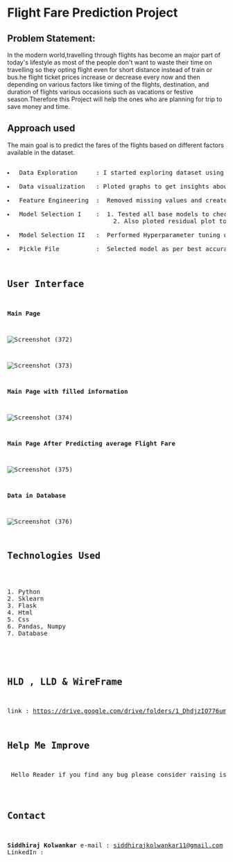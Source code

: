 # Flight Fare Prediction Project
## Problem Statement:

<p>In the modern world,travelling through flights has become an major part of today's lifestyle as most of the people don't want to waste their time on travelling so they opting flight even for short distance instead of train or bus.he flight ticket prices increase or decrease every now and then depending on various factors like timing of the flights, destination, and duration of flights various occasions such as vacations or festive season.Therefore this Project will help the ones who are planning for trip to save money and time.</p>


## Approach used
<p>The main goal is to predict the fares of the flights based on different factors available in the dataset.</p>
<pre> 
<li> Data Exploration     : I started exploring dataset using pandas,numpy,matplotlib and seaborn. </li>
<li> Data visualization   : Ploted graphs to get insights about dependend and independed variables. </li>
<li> Feature Engineering  :  Removed missing values and created new features as per insights.</li>
<li> Model Selection I    :  1. Tested all base models to check the base accuracy.
                             2. Also ploted residual plot to check whether a model is a good fit or not.</li>
<li> Model Selection II   :  Performed Hyperparameter tuning using gridsearchCV and randomizedSearchCV.</li>
<li> Pickle File          :  Selected model as per best accuracy and created pickle file using joblib .</li>






## User Interface 

**Main Page**

![Screenshot (372)](https://user-images.githubusercontent.com/88200767/132125607-5331d3d3-bfdc-4a72-905b-ba168a7cb9d6.png)


![Screenshot (373)](https://user-images.githubusercontent.com/88200767/132125630-dd49178e-b88c-451c-a222-438167f3ae28.png)



**Main Page with filled information**

![Screenshot (374)](https://user-images.githubusercontent.com/88200767/132125636-47a2d931-9010-4a43-a2d4-de8fe10c88d2.png)



**Main Page After Predicting average Flight Fare**

![Screenshot (375)](https://user-images.githubusercontent.com/88200767/132125650-8421b779-f66f-4ec0-a734-a9dce61da949.png)



**Data in Database**

![Screenshot (376)](https://user-images.githubusercontent.com/88200767/132125652-1d3a5291-ea3c-49c7-bf4a-e1b7094a2c8a.png)


## Technologies Used
<pre> 
1. Python 
2. Sklearn
3. Flask
4. Html
5. Css
6. Pandas, Numpy 
7. Database 

</pre>

## HLD , LLD & WireFrame
link : https://drive.google.com/drive/folders/1_DhdjzIO776um5f6qzeYBEsiP2DATLFe?usp=sharing

## Help Me Improve
<p> Hello Reader if you find any bug please consider raising issue I will address them asap.</p>




## Contact 

**Siddhiraj Kolwankar**
e-mail   : siddhirajkolwankar11@gmail.com
LinkedIn : 

